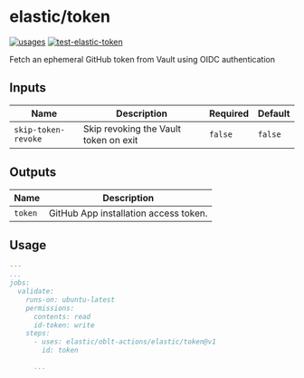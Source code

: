 # <!--name-->elastic/token<!--/name-->

[![usages](https://img.shields.io/badge/usages-white?logo=githubactions&logoColor=blue)](https://github.com/search?q=elastic%2Foblt-actions%2Felastic%2Ftoken+%28path%3A.github%2Fworkflows+OR+path%3A**%2Faction.yml+OR+path%3A**%2Faction.yaml%29&type=code)
[![test-elastic-token](https://github.com/elastic/oblt-actions/actions/workflows/test-elastic-token.yml/badge.svg?branch=main)](https://github.com/elastic/oblt-actions/actions/workflows/test-elastic-token.yml)

<!--description-->
Fetch an ephemeral GitHub token from Vault using OIDC authentication
<!--/description-->

## Inputs
<!--inputs-->
| Name                | Description                    | Required | Default |
|---------------------|--------------------------------|----------|---------|
| `skip-token-revoke` | Skip revoking the Vault token on exit | `false`  | `false` |
<!--/inputs-->

## Outputs

<!--outputs-->
| Name    | Description                           |
|---------|---------------------------------------|
| `token` | GitHub App installation access token. |
<!--/outputs-->

## Usage


<!--usage action="elastic/oblt-actions/**" version="env:VERSION"-->
```yaml
---
...
jobs:
  validate:
    runs-on: ubuntu-latest
    permissions:
      contents: read
      id-token: write
    steps:
      - uses: elastic/oblt-actions/elastic/token@v1
        id: token

      ...
```
<!--/usage-->
